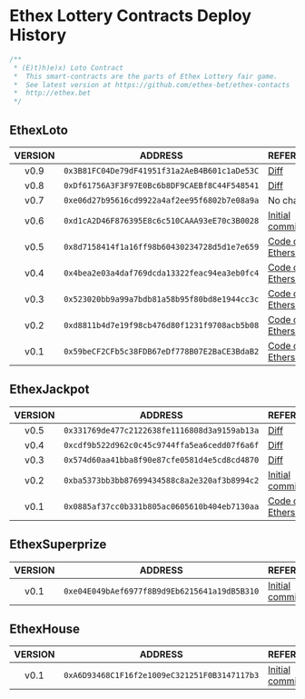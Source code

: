 # Ethex Lottery Contracts Deploy History
```javascript
/**
 * (E)t)h)e)x) Loto Contract 
 *  This smart-contracts are the parts of Ethex Lottery fair game.
 *  See latest version at https://github.com/ethex-bet/ethex-contacts 
 *  http://ethex.bet
 */
```
## EthexLoto

VERSION|ADDRESS|REFERENCE
:-----:|:-----:|:--------
v0.9|```0x3B81FC04De79dF41951f31a2AeB4B601c1aDe53C```|[Diff](https://github.com/ethex-bet/ethex-contracts/commit/4df2455496e36ae9313403ec6ac1bffe329e09eb#diff-e0bc8b9801c333a470508fbb1da01ba6)
v0.8|```0xDf61756A3F3F97E0Bc6b8DF9CAEBf8C44F548541```|[Diff](https://github.com/ethex-bet/ethex-contracts/commit/e74e0842d91222edc45092bb3ab24e05cb805334#diff-e0bc8b9801c333a470508fbb1da01ba6)
v0.7|```0xe06d27b95616cd9922a4af2ee95f6802b7e08a9a```|No changes
v0.6|```0xd1cA2D46F876395E8c6c510CAAA93eE70c3B0028```|[Initial commit](https://github.com/ethex-bet/ethex-contracts/commit/a45b696100a290a17683727f9541f7e1d49646a4#diff-e0bc8b9801c333a470508fbb1da01ba6)
v0.5|```0x8d7158414f1a16ff98b60430234728d5d1e7e659```|[Code on Etherscan](https://etherscan.io/address/0x8d7158414f1a16ff98b60430234728d5d1e7e659#contracts)
v0.4|```0x4bea2e03a4daf769dcda13322feac94ea3eb0fc4```|[Code on Etherscan](https://etherscan.io/address/0x4bea2e03a4daf769dcda13322feac94ea3eb0fc4#contracts)
v0.3|```0x523020bb9a99a7bdb81a58b95f80bd8e1944cc3c```|[Code on Etherscan](https://etherscan.io/address/0x523020bb9a99a7bdb81a58b95f80bd8e1944cc3c#contracts)
v0.2|```0xd8811b4d7e19f98cb476d80f1231f9708acb5b08```|[Code on Etherscan](https://etherscan.io/address/0xd8811b4d7e19f98cb476d80f1231f9708acb5b08#contracts)
v0.1|```0x59beCF2CFb5c38FDB67eDf778B07E2BaCE3BdaB2```|[Code on Etherscan](https://etherscan.io/address/0x59beCF2CFb5c38FDB67eDf778B07E2BaCE3BdaB2#contracts)

## EthexJackpot

VERSION|ADDRESS|REFERENCE
:-----:|:-----:|:--------
v0.5|```0x331769de477c2122638fe1116808d3a9159ab13a```|[Diff](https://github.com/ethex-bet/ethex-contracts/commit/6b8664b698d3d953e16c284fadc6caeb9e58e3db#diff-23ed98dc289403d77f89e3aff1b42e6d)
v0.4|```0xcdf9b522d962c0c45c9744ffa5ea6cedd07f6a6f```|[Diff](https://github.com/ethex-bet/ethex-contracts/commit/10941e615a44bd51e576687f9004e15440300852#diff-23ed98dc289403d77f89e3aff1b42e6d)
v0.3|```0x574d60aa41bba8f90e87cfe0581d4e5cd8cd4870```|[Diff](https://github.com/ethex-bet/ethex-contracts/commit/015e11cd602825c3c1e7b375af56476d865013b9#diff-23ed98dc289403d77f89e3aff1b42e6d)
v0.2|```0xba5373bb3bb87699434588c8a2e320af3b8994c2```|[Initial commit](https://github.com/ethex-bet/ethex-contracts/commit/893173159c06b74025e9c1ebd635756abafab1d2#diff-23ed98dc289403d77f89e3aff1b42e6d)
v0.1|```0x0885af37cc0b331b805ac0605610b404eb7130aa```|[Code on Etherscan](https://etherscan.io/address/0x0885af37cc0b331b805ac0605610b404eb7130aa#contracts)

## EthexSuperprize

VERSION|ADDRESS|REFERENCE
:-----:|:-----:|:--------
v0.1|```0xe04E049bAef6977f8B9d9Eb6215641a19dB5B310```|[Initial commit](https://github.com/ethex-bet/ethex-contracts/commit/e5d477ba6ad0721642676c81af005d3571384cba#diff-127df9f21eaad9bc7a281b3ce05b8f27)

## EthexHouse

VERSION|ADDRESS|REFERENCE
:-----:|:-----:|:--------
v0.1|```0xA6D93468C1F16f2e1009eC321251F0B3147117b3```|[Initial commit](https://github.com/ethex-bet/ethex-contracts/commit/cb39377d745cda742195529f0c3e78cd577978a3#diff-e3e59a66a37c7ea846ea6096443608c0)
